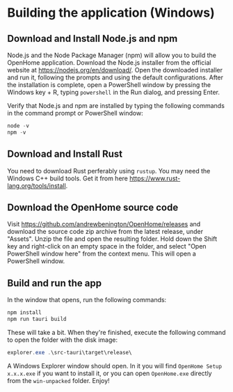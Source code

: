 # Building the application (Windows)

## Download and Install Node.js and npm

Node.js and the Node Package Manager (npm) will allow you to build the OpenHome application. Download the Node.js installer from the official website at https://nodejs.org/en/download/. Open the downloaded installer and run it, following the prompts and using the default configurations. After the installation is complete, open a PowerShell window by pressing the Windows key + R, typing `powershell` in the Run dialog, and pressing Enter.

Verify that Node.js and npm are installed by typing the following commands in the command prompt or PowerShell window:

```powershell
node -v
npm -v
```

## Download and Install Rust

You need to download Rust perferably using `rustup`. You may need the Windows C++ build tools. Get it from here https://www.rust-lang.org/tools/install.

## Download the OpenHome source code

Visit https://github.com/andrewbenington/OpenHome/releases and download the source code zip archive from the latest release, under "Assets". Unzip the file and open the resulting folder. Hold down the Shift key and right-click on an empty space in the folder, and select "Open PowerShell window here" from the context menu. This will open a PowerShell window.

## Build and run the app

In the window that opens, run the following commands:

```powershell
npm install
npm run tauri build
```

These will take a bit. When they're finished, execute the following command to open the folder with the disk image:

```powershell
explorer.exe .\src-tauri\target\release\
```

A Windows Explorer window should open. In it you will find `OpenHome Setup x.x.x.exe` if you want to install it, or you can open `OpenHome.exe` directly from the `win-unpacked` folder. Enjoy!
